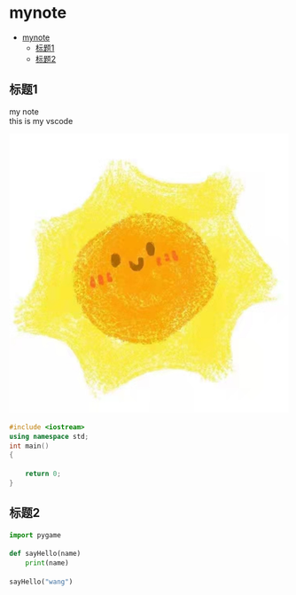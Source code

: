 # mynote
- [mynote](#mynote)
  - [标题1](#标题1)
  - [标题2](#标题2)

## 标题1
my note\
this is my vscode 

![这是图片](./assests/temp.jpg)

```c++
#include <iostream>
using namespace std;
int main()
{

    return 0;
}
```
## 标题2
```python
import pygame

def sayHello(name)
    print(name)

sayHello("wang")

```

